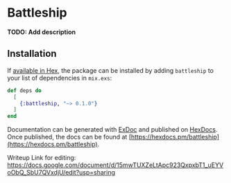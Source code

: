 # Battleship

**TODO: Add description**

## Installation

If [available in Hex](https://hex.pm/docs/publish), the package can be installed
by adding `battleship` to your list of dependencies in `mix.exs`:

```elixir
def deps do
  [
    {:battleship, "~> 0.1.0"}
  ]
end
```

Documentation can be generated with [ExDoc](https://github.com/elixir-lang/ex_doc)
and published on [HexDocs](https://hexdocs.pm). Once published, the docs can
be found at [https://hexdocs.pm/battleship](https://hexdocs.pm/battleship).

Writeup Link for editing:  
https://docs.google.com/document/d/15mwTUXZeLtApc923QxpxbT1_uEYVoObQ_SbU7QVxdjU/edit?usp=sharing
